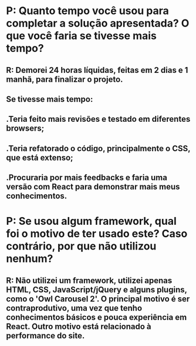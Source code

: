 # P: Quanto tempo você usou para completar a solução apresentada? O que você faria se tivesse mais tempo?
## R: Demorei 24 horas líquidas, feitas em 2 dias e 1 manhã, para finalizar o projeto.
## Se tivesse mais tempo:
## .Teria feito mais revisões e testado em diferentes browsers;
## .Teria refatorado o código, principalmente o CSS, que está extenso;
## .Procuraria por mais feedbacks e faria uma versão com React para demonstrar mais meus conhecimentos.

# P: Se usou algum framework, qual foi o motivo de ter usado este? Caso contrário, por que não utilizou nenhum?
## R: Não utilizei um framework, utilizei apenas HTML, CSS, JavaScript/jQuery e alguns plugins, como o 'Owl Carousel 2'. O principal motivo é ser contraprodutivo, uma vez que tenho conhecimentos básicos e pouca experiência em React. Outro motivo está relacionado à performance do site.